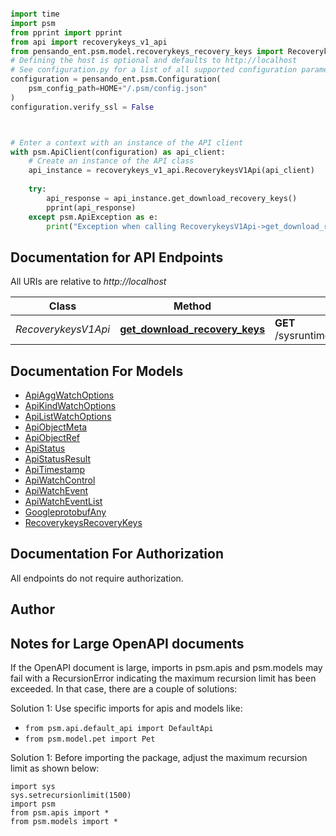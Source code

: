 ```python

import time
import psm
from pprint import pprint
from api import recoverykeys_v1_api
from pensando_ent.psm.model.recoverykeys_recovery_keys import RecoverykeysRecoveryKeys
# Defining the host is optional and defaults to http://localhost
# See configuration.py for a list of all supported configuration parameters.
configuration = pensando_ent.psm.Configuration(
    psm_config_path=HOME+"/.psm/config.json"
)
configuration.verify_ssl = False



# Enter a context with an instance of the API client
with psm.ApiClient(configuration) as api_client:
    # Create an instance of the API class
    api_instance = recoverykeys_v1_api.RecoverykeysV1Api(api_client)
    
    try:
        api_response = api_instance.get_download_recovery_keys()
        pprint(api_response)
    except psm.ApiException as e:
        print("Exception when calling RecoverykeysV1Api->get_download_recovery_keys: %s\n" % e)
```

## Documentation for API Endpoints

All URIs are relative to *http://localhost*

Class | Method | HTTP request | Description
------------ | ------------- | ------------- | -------------
*RecoverykeysV1Api* | [**get_download_recovery_keys**](pensando_ent/docs/RecoverykeysV1Api.md#get_download_recovery_keys) | **GET** /sysruntime/v1/cluster/recoverykeys | 


## Documentation For Models

 - [ApiAggWatchOptions](docs/ApiAggWatchOptions.md)
 - [ApiKindWatchOptions](docs/ApiKindWatchOptions.md)
 - [ApiListWatchOptions](docs/ApiListWatchOptions.md)
 - [ApiObjectMeta](docs/ApiObjectMeta.md)
 - [ApiObjectRef](docs/ApiObjectRef.md)
 - [ApiStatus](docs/ApiStatus.md)
 - [ApiStatusResult](docs/ApiStatusResult.md)
 - [ApiTimestamp](docs/ApiTimestamp.md)
 - [ApiWatchControl](docs/ApiWatchControl.md)
 - [ApiWatchEvent](docs/ApiWatchEvent.md)
 - [ApiWatchEventList](docs/ApiWatchEventList.md)
 - [GoogleprotobufAny](docs/GoogleprotobufAny.md)
 - [RecoverykeysRecoveryKeys](docs/RecoverykeysRecoveryKeys.md)


## Documentation For Authorization

 All endpoints do not require authorization.

## Author




## Notes for Large OpenAPI documents
If the OpenAPI document is large, imports in psm.apis and psm.models may fail with a
RecursionError indicating the maximum recursion limit has been exceeded. In that case, there are a couple of solutions:

Solution 1:
Use specific imports for apis and models like:
- `from psm.api.default_api import DefaultApi`
- `from psm.model.pet import Pet`

Solution 1:
Before importing the package, adjust the maximum recursion limit as shown below:
```
import sys
sys.setrecursionlimit(1500)
import psm
from psm.apis import *
from psm.models import *
```
